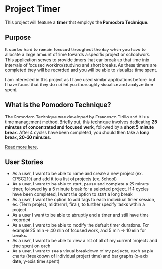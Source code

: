 # Project Timer

This project will feature a **timer** that employs the **Pomodoro Technique**. 

## Purpose

It can be hard to remain focused throughout the day when you have to allocate a large amount of time towards a specific project or schoolwork. This application serves to provide timers that can break up that time into intervals of focused working/studying and short breaks. As these timers are completed they will be recorded and you will be able to visualize time spent. 

I am interested in this project as I have used similar applications before, but I have found that they do not let you thoroughly visualize and analyze time spent.

## What is the Pomodoro Technique?

The Pomodoro Technique was developed by Francesco Cirillo and it is a time management method. Briefly put, this technique involves dedicating **25 minutes of concentrated and focused work**, followed by a **short 5 minute break**. After 4 cycles have been completed, you should then take a **long break, 20-30 minutes**.

[Read more here](https://en.wikipedia.org/wiki/Pomodoro_Technique).

## User Stories

- As a user, I want to be able to name and create a new project (ex. CPSC210) and add it to a list of projects (ex. School)
- As a user, I want to be able to start, pause and complete a 25 minute timer, followed by a 5 minute break for a selected project. If 4 cycles have been completed, I want the option to start a long break.
- As a user, I want the option to add tags to each individual timer session, ex. (Term project, midterm1, final), to further specify tasks within a project.
- As a user I want to be able to abruptly end a timer and still have time recorded
- As a user, I want to be able to modify the default timer durations. For example 25 min -> 40 min of focused work, and 5 min -> 10 min for breaks.
- As a user, I want to be able to view a list of all of my current projects and time spent on each
- As a user, I want to see a visual breakdown of my projects, such as pie charts (breakdown of individual project time) and bar graphs (x-axis date, y-axis time spent) 